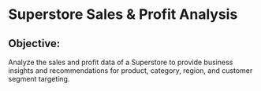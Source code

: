 # Superstore Sales & Profit Analysis
## Objective:
Analyze the sales and profit data of a Superstore to provide business insights and recommendations for product, category, region, and customer segment targeting.
